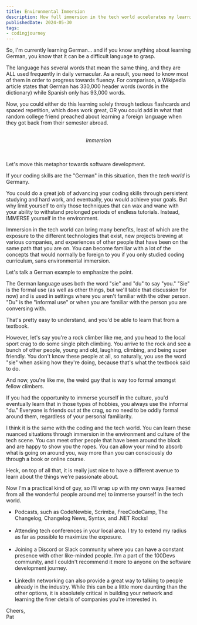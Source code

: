 ```yaml
---
title: Environmental Immersion
description: How full immersion in the tech world accelerates my learning.
publishedDate: 2024-05-30
tags:
- codingjourney
---
```


So, I'm currently learning German... and if you know anything about learning German, you know that it can be a difficult language to grasp.

The language has several words that mean the same thing, and they are ALL used frequently in daily vernacular. As a result, you need to know most of them in order to progress towards fluency. For comparison, a Wikipedia article states that German has 330,000 header words (words in the dictionary) while Spanish only has 93,000 words.

Now, you could either do this learning solely through tedious flashcards and spaced repetition, which does work great, OR you could add in what that random college friend preached about learning a foreign language when they got back from their semester abroad.
<br><br>

<center>
<i>Immersion</i>
</center>
<br><br>

Let's move this metaphor towards software development.

If your coding skills are the "German" in this situation, then the <i>tech world</i> is Germany.

You could do a great job of advancing your coding skills through persistent studying and hard work, and eventually, you would achieve your goals. But why limit yourself to only those techniques that can wax and wane with your ability to withstand prolonged periods of endless tutorials. Instead, IMMERSE yourself in the environment.

Immersion in the tech world can bring many benefits, least of which are the exposure to the different technologies that exist, new projects brewing at various companies, and experiences of other people that have been on the same path that you are on. You can become familiar with a lot of the concepts that would normally be foreign to you if you only studied coding curriculum, sans environmental immersion.

Let's talk a German example to emphasize the point.

The German language uses both the word "sie" and "du" to say "you." "Sie" is the formal use (as well as other things, but we'll table that discussion for now) and is used in settings where you aren't familiar with the other person. "Du" is the "informal use" or when you are familiar with the person you are conversing with.

That's pretty easy to understand, and you'd be able to learn that from a textbook.

However, let's say you're a rock climber like me, and you head to the local sport crag to do some single pitch climbing. You arrive to the rock and see a bunch of other people, young and old, laughing, climbing, and being super friendly. You don't know these people at all, so naturally, you use the word "sie" when asking how they're doing, because that's what the textbook said to do.

And now, you're like me, the weird guy that is way too formal amongst fellow climbers.

If you had the opportunity to immerse yourself in the culture, you'd eventually learn that in those types of hobbies, you always use the informal "du." Everyone is friends out at the crag, so no need to be oddly formal around them, regardless of your personal familiarity.

I think it is the same with the coding and the tech world. You can learn these nuanced situations through immersion in the environment and culture of the tech scene. You can meet other people that have been around the block and are happy to show you the ropes. You can allow your mind to absorb what is going on around you, way more than you can consciously do through a book or online course.

Heck, on top of all that, it is really just nice to have a different avenue to learn about the things we're passionate about.

Now I'm a practical kind of guy, so I'll wrap up with my own ways (learned from all the wonderful people around me) to immerse yourself in the tech world.

<ul>
<li> Podcasts, such as CodeNewbie, Scrimba, FreeCodeCamp, The Changelog, Changelog News, Syntax, and .NET Rocks!</li>
<br>
<li> Attending tech conferences in your local area. I try to extend my radius as far as possible to maximize the exposure.</li>
<br>
<li> Joining a Discord or Slack community where you can have a constant presence with other like-minded people. I'm a part of the 100Devs community, and I couldn't recommend it more to anyone on the software development journey.</li>
<br>
<li> LinkedIn networking can also provide a great way to talking to people already in the industry. While this can be a little more daunting than the other options, it is absolutely critical in building your network and learning the finer details of companies you're interested in. </li>
</ul>

Cheers,
<br>
Pat
